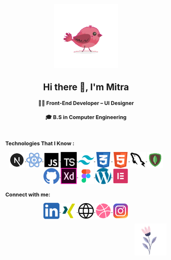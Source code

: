 <div align="center"><img  src="./gifs/bird.gif" width="200px" /></div>
<h1 align="center"><strong>Hi there 👋, I'm Mitra</strong></h1>
<h3 align="center">👩‍💻 Front-End Developer &ndash; UI Designer</h3>
<h3 align="center">🎓 B.S in Computer Engineering </h3>

<br/>

<h3 align="left"> Technologies That I Know : </h3>
<p align="center">
  <a href="https://linkedin.com/in/mitrakh" target="_blank">
    <img align="center" src="./icons/nextjs.svg" alt="next.js" height="50" width="50" />
  </a>
  <a href="https://linkedin.com/in/mitrakh" target="_blank">
    <img align="center" src="./icons/react.svg" alt="react" height="50" width="50" />
  </a>
  <a href="https://linkedin.com/in/mitrakh" target="_blank">
    <img align="center" src="./icons/javascript.svg" alt="javascript" height="50" width="50" />
  </a>
  <a href="https://linkedin.com/in/mitrakh" target="_blank">
    <img align="center" src="./icons/typescript.svg" alt="typescript" height="50" width="50" />
  </a>
  <a href="https://linkedin.com/in/mitrakh" target="_blank">
    <img align="center" src="./icons/tailwindcss.svg" alt="tailwind.css" height="50" width="50" />
  </a>
  <a href="https://linkedin.com/in/mitrakh" target="_blank">
    <img align="center" src="./icons/css.svg" alt="css" height="50" width="50" />
  </a>
  <a href="https://linkedin.com/in/mitrakh" target="_blank">
    <img align="center" src="./icons/html.svg" alt="html" height="50" width="50" />
  </a>
  <a href="https://linkedin.com/in/mitrakh" target="_blank">
    <img align="center" src="./icons/mysql.svg" alt="mysql" height="50" width="50" />
  </a>
  <a href="https://linkedin.com/in/mitrakh" target="_blank">
    <img align="center" src="./icons/mongodb.svg" alt="mongodb" height="50" width="50" />
  </a>
  <a href="https://linkedin.com/in/mitrakh" target="_blank">
    <img align="center" src="./icons/github.svg" alt="github" height="50" width="50" />
  </a>
  <a href="https://linkedin.com/in/mitrakh" target="_blank">
    <img align="center" src="./icons/adobe.svg" alt="adobe" height="50" width="50" />
  </a>
  <a href="https://linkedin.com/in/mitrakh" target="_blank">
    <img align="center" src="./icons/figma.svg" alt="figma" height="50" width="50" />
  </a>
  <a href="https://linkedin.com/in/mitrakh" target="_blank">
    <img align="center" src="./icons/wordpress.svg" alt="wordpress" height="50" width="50" />
  </a>
  <a href="https://linkedin.com/in/mitrakh" target="_blank">
    <img align="center" src="./icons/elementor.svg" alt="elementor" height="50" width="50" />
  </a>

</p>

<h3 align="left">Connect with me:</h3>
<p align="center">
  <a href="https://linkedin.com/in/mitrakh" target="_blank">
    <img align="center" src="./icons/linkedin.svg" alt="LinkedIn" height="50" width="50" />
  </a>
  <a href="https://www.xing.com/profile/Mitra_Khorshidi/cv" target="_blank">
    <img align="center" src="./icons/xing.svg" alt="Xing" height="50" width="50" />
  </a>
  <a href="https://www.imitra.ir" target="_blank">
    <img align="center" src="./icons/portfolio.svg" alt="Portfolio" height="50" width="50" />
  </a>
  <a href="https://dribbble.com/imitra" target="_blank">
    <img align="center" src="./icons/dribbble.svg" alt="Dribbble" height="50" width="50" />
  </a>
  <a href="https://instagram.com/imitra.ir" target="_blank">
    <img align="center" src="./icons/instagram.svg" alt="Instagram" height="50" width="50" />
  </a>
</p>
  <img align="right" src="./gifs/flower.gif" width="100" height="100"/>
